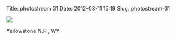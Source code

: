 Title: photostream 31
Date: 2012-08-11 15:19
Slug: photostream-31

[![](http://martinfowler.com/photos/31.jpg)](http://martinfowler.com/photos/31.html)

</p>

</p>

Yellowstone N.P., WY

</p>

